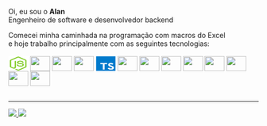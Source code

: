 Oi, eu sou o **Alan** <br/>
Engenheiro de software e desenvolvedor backend

<div>
Comecei minha caminhada na programação com macros do Excel<br/>
e hoje trabalho principalmente com as seguintes tecnologias:
</div>

<div style="display: inline_block">
  <br>
  <img align="center" height="30" width="40" src="https://raw.githubusercontent.com/devicons/devicon/master/icons/nodejs/nodejs-plain.svg">
  <img align="center" height="30" width="40" src="https://cdn.jsdelivr.net/gh/devicons/devicon/icons/sequelize/sequelize-original.svg">
  <img align="center" height="30" width="40" src="https://cdn.jsdelivr.net/gh/devicons/devicon/icons/nestjs/nestjs-plain.svg">         
  <img align="center" height="30" width="40" src="https://cdn.jsdelivr.net/gh/devicons/devicon/icons/jest/jest-plain.svg">
  <img align="center" height="30" width="40" src="https://raw.githubusercontent.com/devicons/devicon/master/icons/typescript/typescript-plain.svg">
  <img align="center" height="30" width="40" src="https://cdn.jsdelivr.net/gh/devicons/devicon/icons/javascript/javascript-original.svg">
  <img align="center" height="30" width="40" src="https://cdn.jsdelivr.net/gh/devicons/devicon/icons/microsoftsqlserver/microsoftsqlserver-plain.svg">
  <img align="center" height="30" width="40" src="https://mariadb.com/wp-content/uploads/2019/11/mariadb-logo-vertical_blue.svg">
  <img align="center" height="30" width="40" src="https://cdn.jsdelivr.net/gh/devicons/devicon/icons/mysql/mysql-plain.svg">         
  <img align="center" height="30" width="40" src="https://cdn.jsdelivr.net/gh/devicons/devicon/icons/docker/docker-plain.svg">
  <img align="center" height="30" width="40" src="https://cdn.jsdelivr.net/gh/devicons/devicon/icons/jenkins/jenkins-original.svg">  
  <img align="center" height="30" width="40" src="https://upload.wikimedia.org/wikipedia/commons/5/5c/AWS_Simple_Icons_AWS_Cloud.svg">
  <img align="center" height="30" width="40" src="https://upload.wikimedia.org/wikipedia/commons/3/34/Microsoft_Office_Excel_%282019%E2%80%93present%29.svg">
</div>
<br/>

---

<div>
<a href="https://www.linkedin.com/in/alanfmiranda/" target="_blank">
  <img src="https://img.shields.io/badge/-LinkedIn-%230077B5?style=for-the-badge&logo=linkedin&logoColor=white" target="_blank">
</a>
<a href = "mailto:freitas.miranda@gmail.com">
  <img src="https://img.shields.io/badge/Gmail-D14836?style=for-the-badge&logo=gmail&logoColor=white" target="_blank">
 </a>
</div>
